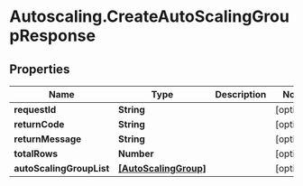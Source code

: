 # Autoscaling.CreateAutoScalingGroupResponse

## Properties
Name | Type | Description | Notes
------------ | ------------- | ------------- | -------------
**requestId** | **String** |  | [optional] 
**returnCode** | **String** |  | [optional] 
**returnMessage** | **String** |  | [optional] 
**totalRows** | **Number** |  | [optional] 
**autoScalingGroupList** | [**[AutoScalingGroup]**](AutoScalingGroup.md) |  | [optional] 


